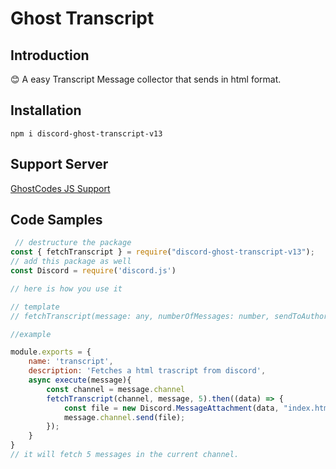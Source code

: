 # Ghost Transcript

## Introduction

😊 A easy Transcript Message collector that sends in html format. 


## Installation
```
npm i discord-ghost-transcript-v13
```


## Support Server

[GhostCodes JS Support](https://discord.gg/gTmh5TcEwR)


## Code Samples

``` javascript
 // destructure the package
const { fetchTranscript } = require("discord-ghost-transcript-v13");
// add this package as well
const Discord = require('discord.js')

// here is how you use it

// template
// fetchTranscript(message: any, numberOfMessages: number, sendToAuthor: boolean)

//example

module.exports = {
    name: 'transcript',
    description: 'Fetches a html trascript from discord',
    async execute(message){
        const channel = message.channel
        fetchTranscript(channel, message, 5).then((data) => {
            const file = new Discord.MessageAttachment(data, "index.html");
            message.channel.send(file);
        });
    }
}
// it will fetch 5 messages in the current channel. 
